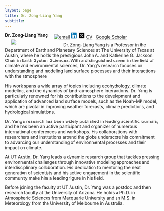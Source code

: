 ```yaml
---
layout: page
title: Dr. Zong-Liang Yang
subtitle: 
---
```


<div style="float:left; margin-right: 20px; font-weight: bold;">
    Dr. Zong-Liang Yang
</div>
<div style="float:left;">
    <a href="https://lead-utexas.github.io/about/contact" target="_top" title="">
        <img src="/img/email-icon.png" height="15" alt="email"/></a>
    <a href="https://www.linkedin.com/in/zoyang/" target="_blank" title="">
        <img src="/img/linkedin-icon.png" height="20" alt="LinkedIn"/></a>
    <a href="https://twitter.com/zlyang/" target="_blank" title="">
        <img src="/img/twitter-icon.png" height="20" alt="X"/></a>
    <a href="https://apps.jsg.utexas.edu/profiles/files/cv/CV_Yang_DGS.pdf" target="_blank">CV</a> | 
    <a href="http://scholar.google.com/citations?user=ZncpGB0AAAAJ&hl=en" target="_blank">Google Scholar</a> 
<!--     <a href="https://www.jsg.utexas.edu/researcher/zong-liang_yang" target="_blank">Web</a> -->
</div>
<br>
<img src="/people/images/Liang.jpg" width="150" align="left" hspace="20"/>

<p>
Dr. Zong-Liang Yang is a Professor in the Department of Earth and Planetary Sciences at The University of Texas at Austin, where he holds the prestigious John A. and Katherine G. Jackson Chair in Earth System Sciences. With a distinguished career in the field of climate and environmental sciences, Dr. Yang’s research focuses on understanding and modeling land surface processes and their interactions with the atmosphere.
</p>

<p>
His work spans a wide array of topics including ecohydrology, climate modeling, and the dynamics of land-atmosphere interactions. Dr. Yang is particularly renowned for his contributions to the development and application of advanced land surface models, such as the Noah-MP model, which are pivotal in improving weather forecasts, climate predictions, and hydrological simulations.
</p>

<p>
Dr. Yang’s research has been widely published in leading scientific journals, and he has been an active participant and organizer of numerous international conferences and workshops. His collaborations with researchers and institutions around the globe underscore his commitment to advancing our understanding of environmental processes and their impact on climate.
</p>

<p>
At UT Austin, Dr. Yang leads a dynamic research group that tackles pressing environmental challenges through innovative modeling approaches and interdisciplinary collaboration. His dedication to mentoring the next generation of scientists and his active engagement in the scientific community make him a leading figure in his field.
</p>

<p>
Before joining the faculty at UT Austin, Dr. Yang was a postdoc and then research faculty at the University of Arizona. He holds a Ph.D. in Atmospheric Sciences from Macquarie University and an M.S. in Meteorology from the University of Melbourne in Australia.
</p>
<br>
